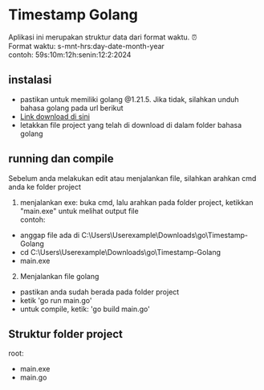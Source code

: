 # Timestamp Golang
Aplikasi ini merupakan struktur data dari format waktu. :alarm_clock: <br>
Format waktu: s-mnt-hrs:day-date-month-year<br>
contoh: 59s:10m:12h:senin:12:2:2024
## instalasi
- pastikan untuk memiliki golang @1.21.5. Jika tidak, silahkan unduh bahasa golang pada url berikut
- <a href="https://go.dev/dl/">Link download di sini</a>
- letakkan file project yang telah di download di dalam folder bahasa golang
  <br>
## running dan compile
Sebelum anda melakukan edit atau menjalankan file, silahkan arahkan cmd anda ke folder project <br>
1) menjalankan exe: buka cmd, lalu arahkan pada folder project, ketikkan "main.exe" untuk melihat output file <br>
contoh:
- anggap file ada di C:\Users\Userexample\Downloads\go\Timestamp-Golang
- cd C:\Users\Userexample\Downloads\go\Timestamp-Golang
- main.exe
  <br>
2) Menjalankan file golang <br>
  - pastikan anda sudah berada pada folder project 
  - ketik 'go run main.go'
  - untuk compile, ketik: 'go build main.go'
    <br>
## Struktur folder project
root: 
 - main.exe
 - main.go

    
  
